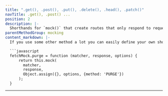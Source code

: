 ```yaml
---
title: ".get(), .post(), .put(), .delete(), .head(), .patch()"
navTitle: .get(), .post() ...
position: 2
description: |-
  Shorthands for `mock()` that create routes that only respond to requests using a particular http method.
parentMethodGroup: mocking
content_markdown: |-
  If you use some other method a lot you can easily define your own shorthands e.g.

  ```javascript
  fetchMock.purge = function (matcher, response, options) {
      return this.mock(
        matcher,
        response,
        Object.assign({}, options, {method: 'PURGE'})
      );
  }
  ```
---
```

